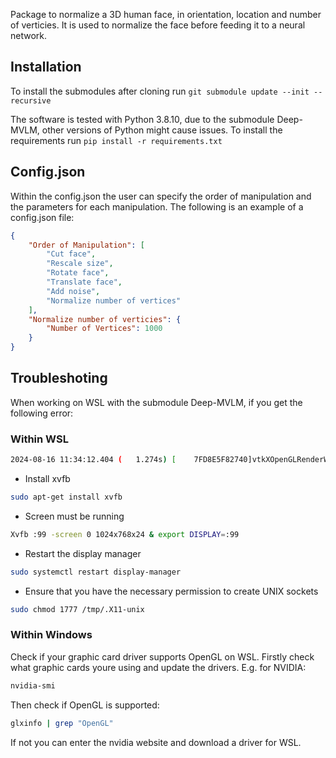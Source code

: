 Package to normalize a 3D human face, in orientation, location and number of verticies. It is used to normalize the face before feeding it to a neural network.

## Installation

To install the submodules after cloning run
``` git submodule update --init --recursive ```

The software is tested with Python 3.8.10, due to the submodule Deep-MVLM, other versions of Python might cause issues.
To install the requirements run
``` pip install -r requirements.txt ```

## Config.json
Within the config.json the user can specify the order of manipulation and the parameters for each manipulation.
The following is an example of a config.json file:

```json
{
    "Order of Manipulation": [
        "Cut face",
        "Rescale size",
        "Rotate face",
        "Translate face",
        "Add noise",
        "Normalize number of vertices"
    ],
    "Normalize number of verticies": {
        "Number of Vertices": 1000
    }
}
```


## Troubleshoting

When working on WSL with the submodule Deep-MVLM, if you get the following error:
### Within WSL
```bash
2024-08-16 11:34:12.404 (   1.274s) [    7FD8E5F82740]vtkXOpenGLRenderWindow.:456    ERR| vtkXOpenGLRenderWindow (0xc2dab40): bad X server connection. DISPLAY=localhost:0.0. Aborting.
```

- Install xvfb
```bash
sudo apt-get install xvfb
```
- Screen must be running
```bash
Xvfb :99 -screen 0 1024x768x24 & export DISPLAY=:99
```
- Restart the display manager
```bash
sudo systemctl restart display-manager
```
- Ensure that you have the necessary permission to create UNIX sockets
```bash
sudo chmod 1777 /tmp/.X11-unix
```
### Within Windows
Check if your graphic card driver supports OpenGL on WSL.
Firstly check what graphic cards youre using and update the drivers. E.g. for NVIDIA:
```bash
nvidia-smi
```
Then check if OpenGL is supported:
```bash
glxinfo | grep "OpenGL"
```
If not you can enter the nvidia website and download a driver for WSL.

